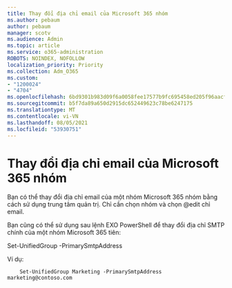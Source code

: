 ```yaml
---
title: Thay đổi địa chỉ email của Microsoft 365 nhóm
ms.author: pebaum
author: pebaum
manager: scotv
ms.audience: Admin
ms.topic: article
ms.service: o365-administration
ROBOTS: NOINDEX, NOFOLLOW
localization_priority: Priority
ms.collection: Adm_O365
ms.custom:
- "1200024"
- "4704"
ms.openlocfilehash: 6bd9301b983d09f6a0058fee17577b9fc695458ed205f96aacf79a87e4a91e34
ms.sourcegitcommit: b5f7da89a650d2915dc652449623c78be6247175
ms.translationtype: MT
ms.contentlocale: vi-VN
ms.lasthandoff: 08/05/2021
ms.locfileid: "53930751"
---
```

# <a name="change-email-address-of-a-microsoft-365-group"></a>Thay đổi địa chỉ email của Microsoft 365 nhóm

Bạn có thể thay đổi địa chỉ email của một nhóm Microsoft 365 nhóm bằng cách sử dụng trung tâm quản trị. Chỉ cần chọn nhóm và chọn @edit chỉ email.

Bạn cũng có thể sử dụng sau lệnh EXO PowerShell để thay đổi địa chỉ SMTP chính của một nhóm Microsoft 365 tiên:

Set-UnifiedGroup <Group Name> -PrimarySmtpAddress <new SMTP Address>

Ví dụ:

```
    Set-UnifiedGroup Marketing -PrimarySmtpAddress marketing@contoso.com
```
